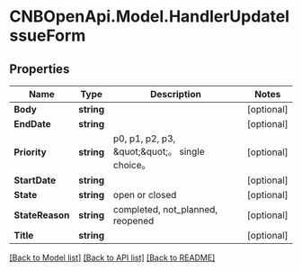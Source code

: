 # CNBOpenApi.Model.HandlerUpdateIssueForm

## Properties

Name | Type | Description | Notes
------------ | ------------- | ------------- | -------------
**Body** | **string** |  | [optional] 
**EndDate** | **string** |  | [optional] 
**Priority** | **string** | p0, p1, p2, p3, \&quot;\&quot;。 single choice。 | [optional] 
**StartDate** | **string** |  | [optional] 
**State** | **string** | open or closed | [optional] 
**StateReason** | **string** | completed, not_planned, reopened | [optional] 
**Title** | **string** |  | [optional] 

[[Back to Model list]](../../README.md#documentation-for-models) [[Back to API list]](../../README.md#documentation-for-api-endpoints) [[Back to README]](../../README.md)

